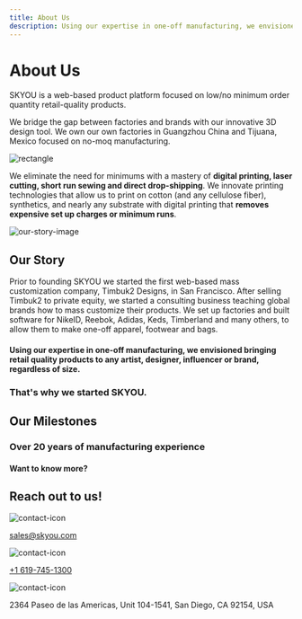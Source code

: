 ```yaml
---
title: About Us
description: Using our expertise in one-off manufacturing, we envisioned bringing retail quality products to any artist, designer, influencer or brand, regardless of size. That's why we started SKYOU.
---
```


<columns mode="normal" number="2" number-l="2" number-m="1" number-s="1" id="about-us__hero">

<block id="about-us__hero__info">

# About Us

SKYOU is a web-based product platform focused on low/no minimum order quantity retail-quality products.

We bridge the gap between factories and brands with our innovative 3D design tool. We own our own factories in Guangzhou China and Tijuana, Mexico focused on no-moq manufacturing.  

</block>

<block id="about-us__hero__image-content">

![rectangle](./img/backpack-medium.png)

</block>

</columns>










<columns mode="slim" number="1" number-m="1" number-s="1" id="about-us__info">

<block>

We eliminate the need for minimums with a mastery of **digital printing, laser cutting, short run sewing and direct drop-shipping**. We innovate printing technologies that allow us to print on cotton (and any cellulose fiber), synthetics, and nearly any substrate with digital printing that **removes expensive set up charges or minimum runs**.

</block>

</columns>










<columns mode="normal" number="2" number-m="1" number-s="1" id="about-us__description">

<block>

![our-story-image](./img/our-story-image.png)

</block>

<block>

## Our Story

Prior to founding SKYOU we started the first web-based mass customization company, Timbuk2 Designs, in San Francisco. After selling Timbuk2 to private equity, we started a consulting business teaching global brands how to mass customize their products. We set up factories and built software for NikeID, Reebok, Adidas, Keds, Timberland and many others, to allow them to make one-off apparel, footwear and bags.

</block>

</columns>








<columns mode="slim" number="1" number-m="1" number-s="1" id="about-us__image-content">

<block>

#### Using our expertise in one-off manufacturing, we envisioned bringing retail quality products to any artist, designer, influencer or brand, regardless of size.


### That's why we started SKYOU.

</block>

</columns>









<columns mode="slim" number="1" number-m="1" number-s="1" id="about-us__our-milestones__title">

<block>

## Our Milestones

### Over 20 years of manufacturing experience

</block>

</columns>










<columns mode="normal" number="1" number-m="1" number-s="1" id="about-us__our-milestones__time-line">

<block>

<home-milestones-grid />

</block>

</columns>








<columns mode="slim" number="1" number-m="1" number-s="1" id="about-us__contact__title">

<block id="contact-us">

#### Want to know more?

## Reach out to us!

</block>

</columns>









<columns mode="slim" number="3" number-m="1" number-s="1" id="about-us__contact__info">

<block>

![contact-icon](./img/icon-mail--blue.svg)

sales@skyou.com

</block>

<block>

![contact-icon](./img/icon-phone--blue.svg)

<a href="tel:+1 6197451300">+1 619-745-1300</a>

</block>

<block>

![contact-icon](./img/icon-location-address--blue.svg)

2364 Paseo de las Americas, Unit 104-1541, San Diego, CA 92154, USA

</block>

</columns>